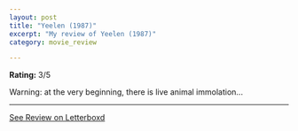 ```yaml
---
layout: post
title: "Yeelen (1987)"
excerpt: "My review of Yeelen (1987)"
category: movie_review

---
```


**Rating:** 3/5

Warning: at the very beginning, there is live animal immolation...

<hr>

[See Review on Letterboxd](https://boxd.it/1Acwnd)
